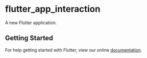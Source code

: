 # flutter_app_interaction

A new Flutter application.

## Getting Started

For help getting started with Flutter, view our online
[documentation](https://flutter.io/).
